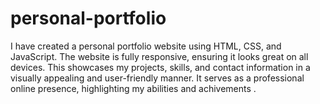 # personal-portfolio
I have created a personal portfolio website using HTML, CSS, and JavaScript. The website is fully responsive, ensuring it looks great on all devices. This showcases my projects, skills, and contact information in a visually appealing and user-friendly manner. It serves as a professional online presence, highlighting my abilities and achivements .
